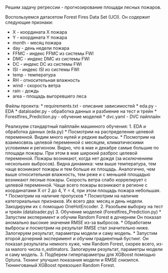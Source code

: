 Решим задачу регрессии - прогнозирование площади лесных пожаров.

Воспользуемся датасетом Forest Fires Data Set (UCI). Он содержит следующие признаки:
* X - координата X пожара
* Y - координата Y пожара
* month - месяц пожара
* day - день недели пожара
* FFMC - индекс FFMC из системы FWI
* DMC - индекс DMC из системы FWI
* DC - индекс DC из системы FWI
* ISI - индекс ISI из системы FWI
* temp - температура
* RH - относительная влажность
* wind - скорость ветра
* rain - дождь
* area - площадь выгоревшего леса

Файлы проекта:
    * requirements.txt - описание зависимостей
    * eda.py - EDA 
    * dataloader.py - обработка данных и разбиение на тест и трейн
    * Forestfires_Prediction.py - обучение моделей
    * dvc.yaml - DVC пайплайн

Реализуем стандартный пайплайн машинного обучения:
    1. EDA и обработка данных (eda.py)
        * Посмотрим на распределение целевой переменной. 
            Видим много нулей и редкие выбросы.
        * Посмотрим на взаимосвязь целевой переменной с месяцем, климатическими условиями и регионом. 
            Видно, что в мае и декабре самые большие по площади пожары. При этом в мае широкий разброс целевой переменной. 
            Пожары возникают, когда нет дождя (за исключением нескольких выбросов).
            Видна динамика: чем выше температура, тем чаще возникают пожары и тем больше их площадь. 
            Аналогично, чем выше относительная влажность, тем реже и с меньшей площадью возникают лесные пожары.
            Скорость ветра слабо коррелирует с целевой переменной.
            Чаще всего пожары возникают в регионе с координатами X от 2 до 4, Y = 4, при этом площадь пожара небольшая.
        * Посмотрим на наличие пропусков
        * Посмотрим на наличие категориальных признаков.
            Их всего два: месяц и день недели. Закодируем их с помощью OneHotEncoder.
    2. Разобьем выборку на тест и трейн (dataloader.py)
    3. Обучение моделей (Forestfires_Prediction.py)
        * Запустим эксперимент и обучим Random Forest в дочернем
            Он показал аномально высокие значения RMSE из-за выбросов. 
        * Обработаем выбросы и посмотрим на результат
            RMSE стал значительно ниже. Залогируем результат, параметры модели и саму модель.
        * Запустим второй дочерний эксперимент и обучим градиентный бустинг.
            Он показал результаты немного хуже, чем Random Forest, скорее всего, из-за малого числа n_estimators. Залогируем результат, параметры модели и саму модель.
    3. Подберем гиперпараметры для XGBoost  помощью Optuna.
            Тюнинг улучшил показания модели и RMSE снизился. Тюнингованый XGBoost превзошел Random Forest.
